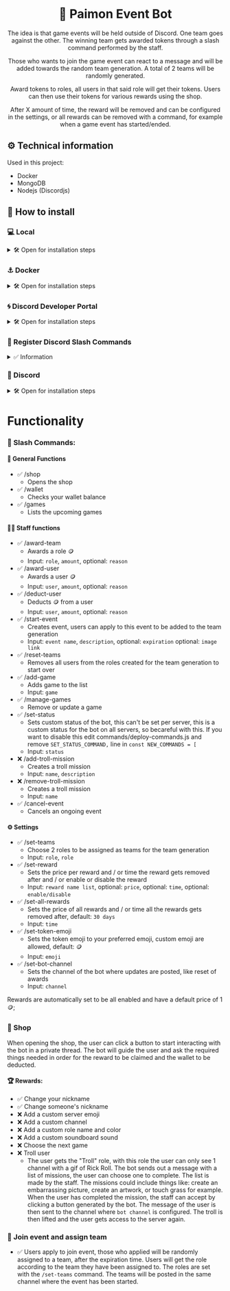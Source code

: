 <div align="center">

# 🤖 Paimon Event Bot

The idea is that game events will be held outside of Discord. One team goes against the other. The winning team gets awarded tokens through a slash command performed by the staff.

Those who wants to join the game event can react to a message and will be added towards the random team generation. A total of 2 teams will be randomly generated.

Award tokens to roles, all users in that said role will get their tokens. Users can then use their tokens for various rewards using the shop.

After X amount of time, the reward will be removed and can be configured in the settings, or all rewards can be removed with a command, for example when a game event has started/ended.

</div>

## ⚙️ Technical information

Used in this project:
- Docker
- MongoDB
- Nodejs (Discordjs)

## 💾 How to install

### 💻 Local
<details>

<summary>🛠️ Open for installation steps</summary>

1. Clone the repository

    ```bash 
    git clone https://github.com/kenjibailly/paimon_discord_bot
    ```

2. Copy example .env file and make changes:

    > We will fill in the variables later.

    ```bash
    cp .env.example .env
    ```

3. Run the Docker Compose

    ```bash
    docker-compose up -d
    ```
</details>

### ⚓ Docker

<details>

<summary>🛠️ Open for installation steps</summary>

Edit `docker-compose.yml`:

> Network `docker_swag` is the network you put your swag / nginx-proxy-manager / nginx container in, change to your own existing network. 

```bash
docker-compose up -d
```

Create a proxy to your (sub)domain with swag / nginx-proxy-manager / nginx. 
```
http://discord_bot_paimon:3000
```
And add a CNAME for your sub domain if used.

</details>


### 🌀 Discord Developer Portal

<details>

<summary>🛠️ Open for installation steps</summary>

Go to the [Discord Developer Portal](https://discord.com/developers/applications/) and create a `New Application`.

Under the `General Information` tab, find `Interactions Endpoint URL` and add your url you proxied ending in `/interactions`.
Example:
```
https://sub.domain.com/interactions
```

Under the `Installation` tab, find `Guild Install` at the bottom, add `bot` to scopes and add `Administrator` to permissions.

Under the `Bot` tab, find `Privileged Gateway Intents` and enable:
- `Presence Intent`
- `Server Members Intent`
- `Message Content Intent`

Now we will fill in the .env file we created.
- Under the `General Information` tab, find `Application ID` and click copy. Paste it in your .env file after `APP_ID=`.
- Under the `General Information` tab, find `Public Key` and click copy. Paste it in your .env file after `PUBLIC_KEY=`.
- Under the `Bot` tab, find `Token` and click reset token, copy it. Paste it in your .env file after `DISCORD_TOKEN=`.
- Under the `OAuth2` tab, find `Client Secret` and click reset secret, copy it. Paste it in your .env file after `DISCORD_CLIENT_SECRET=`.

Now invite your Discord bot to your server.
Under the `OAuth2` tab, find `OAuth2 URL Generator` and check `bot` under the scopes, then check `Administrator` under the bot permissions. Now find `Generated URL` at the bottom of the page and copy the link. Open the link in your browser and invite the Discord Bot to your server.

</details>


### 💾 Register Discord Slash Commands

<details>

<summary>✅ Information</summary>

The slash commands are automatically registered when the bot enters the server. 
When a game is being added or removed from the list, this specific slash command is being added, updated or removed.

> The Discord client has to be refreshed before the change in the slash command(s) get updated. `ctrl + R` on windows. Restart app on mobile.

</details>

### 👾 Discord

<details>

<summary>🛠️ Open for installation steps</summary>

Go to `Server Settings` > `Roles` and move the bot's role to the top of the hierarchy or it will have permissions issues.

Change the permissions of the commands of the bot. Go to `Server Settings` > `Integrations`, find the bot under `Bots and Apps` and click on `Manage`. Configure each command's permissions to your preference.

</details>

# Functionality

### 🦜 Slash Commands:

#### 🎉 General Functions

- ✅ /shop
    - Opens the shop
- ✅ /wallet
    - Checks your wallet balance
- ✅ /games
    - Lists the upcoming games

#### 🧑‍💼 Staff functions

- ✅  /award-team
    - Awards a role 🪙
    - Input: `role`, `amount`, optional: `reason`
- ✅  /award-user
    - Awards a user 🪙
    - Input: `user`, `amount`, optional: `reason`
- ✅  /deduct-user
    - Deducts 🪙 from a user
    - Input: `user`, `amount`, optional: `reason`
- ✅ /start-event
    - Creates event, users can apply to this event to be added to the team generation
    - Input: `event name`, `description`, optional: `expiration` optional: `image link`
- ✅ /reset-teams
    - Removes all users from the roles created for the team generation to start over
- ✅ /add-game
    - Adds game to the list
    - Input: `game`
- ✅ /manage-games
    - Remove or update a game
- ✅ /set-status
    - Sets custom status of the bot, this can't be set per server, this is a custom status for the bot on all servers, so becareful with this. If you want to disable this edit commands/deploy-commands.js and remove `SET_STATUS_COMMAND,` line in `const NEW_COMMANDS = [`
    - Input: `status`
- ❌ /add-troll-mission
    - Creates a troll mission
    - Input: `name`, `description`
- ❌ /remove-troll-mission
    - Creates a troll mission
    - Input: `name`
- ✅ /cancel-event
    - Cancels an ongoing event

#### ⚙️ Settings

- ✅ /set-teams
    - Choose 2 roles to be assigned as teams for the team generation
    - Input: `role`, `role`
- ✅ /set-reward
    - Sets the price per reward and / or time the reward gets removed after and / or enable or disable the reward
    - Input: `reward name list`, optional: `price`, optional: `time`, optional: `enable/disable`
- ✅ /set-all-rewards
    - Sets the price of all rewards and / or time all the rewards gets removed after, default: `30 days`
    - Input: `time`
- ✅ /set-token-emoji
    - Sets the token emoji to your preferred emoji, custom emoji are allowed, default: 🪙
    - Input: `emoji`
- ✅ /set-bot-channel
    - Sets the channel of the bot where updates are posted, like reset of awards
    - Input: `channel`


Rewards are automatically set to be all enabled and have a default price of 1 🪙;

### 🏪 Shop 

When opening the shop, the user can click a button to start interacting with the bot in a private thread. The bot will guide the user and ask the required things needed in order for the reward to be claimed and the wallet to be deducted.

#### 🏆 Rewards:
- ✅ Change your nickname
- ✅ Change someone's nickname
- ❌ Add a custom server emoji
- ❌ Add a custom channel
- ❌ Add a custom role name and color
- ❌ Add a custom soundboard sound
- ❌ Choose the next game
- ❌ Troll user
    - The user gets the "Troll" role, with this role the user can only see 1 channel with a gif of Rick Roll. The bot sends out a message with a list of missions, the user can choose one to complete. The list is made by the staff. The missions could include things like: create an embarrassing picture, create an artwork, or touch grass for example. When the user has completed the mission, the staff can accept by clicking a button generated by the bot. The message of the user is then sent to the channel where `bot channel` is configured. The troll is then lifted and the user gets access to the server again.

### 💪 Join event and assign team

- ✅ Users apply to join event, those who applied will be randomly assigned to a team, after the expiration time. Users will get the role according to the team they have been assigned to. The roles are set with the `/set-teams` command. The teams will be posted in the same channel where the event has been started.